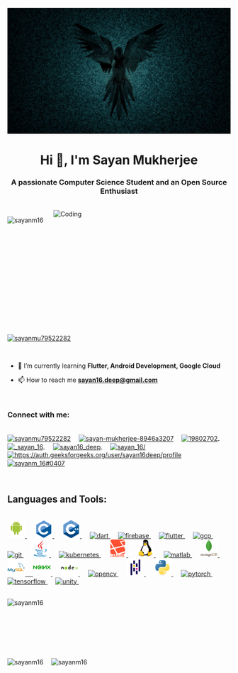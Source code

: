 ![MasterHead](https://raw.githubusercontent.com/sayanm16/sayanm16/main/wp2998663-parrot-os-wallpapers.jpg)

<h1 align="center">Hi 👋, I'm Sayan Mukherjee</h1>
<h3 align="center">A passionate Computer Science Student and an Open Source Enthusiast</h3>
<br>
<img align="right" alt="Coding" width="400" height = "280" src="https://user-images.githubusercontent.com/98234012/185691039-9d267d49-42c9-46e2-b97b-70bc72af6732.jpg">

<p align="left"> <img src="https://komarev.com/ghpvc/?username=sayanm16&label=Profile%20views&color=0e75b6&style=flat" alt="sayanm16" /> </p>

<p align="left"> <a href="https://twitter.com/sayanmu79522282" target="blank"><img src="https://img.shields.io/twitter/follow/sayanmu79522282?logo=twitter&style=for-the-badge" alt="sayanmu79522282" /></a> </p>

<br>

- 🌱 I’m currently learning **Flutter, Android Development, Google Cloud**

- 📫 How to reach me **sayan16.deep@gmail.com**

<br>
<h3 align="left">Connect with me:</h3>
<p align="left">

<br>
<a href="https://twitter.com/sayanmu79522282" target="blank">
<img align="center" src="https://raw.githubusercontent.com/rahuldkjain/github-profile-readme-generator/master/src/images/icons/Social/twitter.svg" alt="sayanmu79522282" height="30" width="40" /></a>&emsp;
<a href="https://linkedin.com/in/sayan-mukherjee-8946a3207" target="blank">
<img align="center" src="https://raw.githubusercontent.com/rahuldkjain/github-profile-readme-generator/master/src/images/icons/Social/linked-in-alt.svg" alt="sayan-mukherjee-8946a3207" height="30" width="40" /></a>&emsp;
<a href="https://stackoverflow.com/users/19802702" target="blank">
<img align="center" src="https://raw.githubusercontent.com/rahuldkjain/github-profile-readme-generator/master/src/images/icons/Social/stack-overflow.svg" alt="19802702" height="30" width="40" />
</a>&emsp;
<a href="https://instagram.com/_sayan_16" target="blank"><img align="center" src="https://raw.githubusercontent.com/rahuldkjain/github-profile-readme-generator/master/src/images/icons/Social/instagram.svg" alt="_sayan_16" height="30" width="40" />
</a>&emsp;
<a href="https://www.hackerrank.com/sayan16_deep" target="blank">
<img align="center" src="https://raw.githubusercontent.com/rahuldkjain/github-profile-readme-generator/master/src/images/icons/Social/hackerrank.svg" alt="sayan16_deep" height="30" width="40" />
</a>&emsp;
<a href="https://www.leetcode.com/sayan_16/" target="blank"><img align="center" src="https://raw.githubusercontent.com/rahuldkjain/github-profile-readme-generator/master/src/images/icons/Social/leet-code.svg" alt="sayan_16/" height="30" width="40" /></a>&emsp;
<a href="https://auth.geeksforgeeks.org/user/https://auth.geeksforgeeks.org/user/sayan16deep/profile" target="blank"><img align="center" src="https://raw.githubusercontent.com/rahuldkjain/github-profile-readme-generator/master/src/images/icons/Social/geeks-for-geeks.svg" alt="https://auth.geeksforgeeks.org/user/sayan16deep/profile" height="30" width="40" /></a>&emsp;
<a href="https://discord.gg/sayanm_16#0407" target="blank"><img align="center" src="https://raw.githubusercontent.com/rahuldkjain/github-profile-readme-generator/master/src/images/icons/Social/discord.svg" alt="sayanm_16#0407" height="30" width="40" /></a>
</p>

<br>

## Languages and Tools: 

<p align="left">

<br>
<a href="https://developer.android.com" target="_blank" rel="noreferrer"> <img src="https://raw.githubusercontent.com/devicons/devicon/master/icons/android/android-original-wordmark.svg" alt="android" width="40" height="40"/> </a>&emsp;
<a href="https://www.cprogramming.com/" target="_blank" rel="noreferrer"> <img src="https://raw.githubusercontent.com/devicons/devicon/master/icons/c/c-original.svg" alt="c" width="40" height="40"/> </a>&emsp;
<a href="https://www.w3schools.com/cpp/" target="_blank" rel="noreferrer"> <img src="https://raw.githubusercontent.com/devicons/devicon/master/icons/cplusplus/cplusplus-original.svg" alt="cplusplus" width="40" height="40"/> </a>&emsp;
<a href="https://dart.dev" target="_blank" rel="noreferrer"> <img src="https://www.vectorlogo.zone/logos/dartlang/dartlang-icon.svg" alt="dart" width="40" height="40"/> </a>&emsp;
<a href="https://firebase.google.com/" target="_blank" rel="noreferrer"> <img src="https://www.vectorlogo.zone/logos/firebase/firebase-icon.svg" alt="firebase" width="40" height="40"/> </a>&emsp;
<a href="https://flutter.dev" target="_blank" rel="noreferrer"> <img src="https://www.vectorlogo.zone/logos/flutterio/flutterio-icon.svg" alt="flutter" width="40" height="40"/> </a>&emsp;
<a href="https://cloud.google.com" target="_blank" rel="noreferrer"> <img src="https://www.vectorlogo.zone/logos/google_cloud/google_cloud-icon.svg" alt="gcp" width="40" height="40"/> </a>&emsp;
<a href="https://git-scm.com/" target="_blank" rel="noreferrer"> <img src="https://www.vectorlogo.zone/logos/git-scm/git-scm-icon.svg" alt="git" width="40" height="40"/> </a>&emsp;
<a href="https://www.java.com" target="_blank" rel="noreferrer"> <img src="https://raw.githubusercontent.com/devicons/devicon/master/icons/java/java-original.svg" alt="java" width="40" height="40"/> </a>&emsp;
<a href="https://kubernetes.io" target="_blank" rel="noreferrer"> <img src="https://www.vectorlogo.zone/logos/kubernetes/kubernetes-icon.svg" alt="kubernetes" width="40" height="40"/> </a>&emsp;
<a href="https://laravel.com/" target="_blank" rel="noreferrer"> <img src="https://raw.githubusercontent.com/devicons/devicon/master/icons/laravel/laravel-plain-wordmark.svg" alt="laravel" width="40" height="40"/> </a>&emsp;
<a href="https://www.linux.org/" target="_blank" rel="noreferrer"> <img src="https://raw.githubusercontent.com/devicons/devicon/master/icons/linux/linux-original.svg" alt="linux" width="40" height="40"/> </a>&emsp;
<a href="https://www.mathworks.com/" target="_blank" rel="noreferrer"> <img src="https://upload.wikimedia.org/wikipedia/commons/2/21/Matlab_Logo.png" alt="matlab" width="40" height="40"/> </a>&emsp;
<a href="https://www.mongodb.com/" target="_blank" rel="noreferrer"> <img src="https://raw.githubusercontent.com/devicons/devicon/master/icons/mongodb/mongodb-original-wordmark.svg" alt="mongodb" width="40" height="40"/> </a>&emsp;
<a href="https://www.mysql.com/" target="_blank" rel="noreferrer"> <img src="https://raw.githubusercontent.com/devicons/devicon/master/icons/mysql/mysql-original-wordmark.svg" alt="mysql" width="40" height="40"/>&emsp;
</a> <a href="https://www.nginx.com" target="_blank" rel="noreferrer"> <img src="https://raw.githubusercontent.com/devicons/devicon/master/icons/nginx/nginx-original.svg" alt="nginx" width="40" height="40"/> </a>&emsp;
<a href="https://nodejs.org" target="_blank" rel="noreferrer"> <img src="https://raw.githubusercontent.com/devicons/devicon/master/icons/nodejs/nodejs-original-wordmark.svg" alt="nodejs" width="40" height="40"/> </a>&emsp;
<a href="https://opencv.org/" target="_blank" rel="noreferrer"> <img src="https://www.vectorlogo.zone/logos/opencv/opencv-icon.svg" alt="opencv" width="40" height="40"/> </a>&emsp;
<a href="https://pandas.pydata.org/" target="_blank" rel="noreferrer"> <img src="https://raw.githubusercontent.com/devicons/devicon/2ae2a900d2f041da66e950e4d48052658d850630/icons/pandas/pandas-original.svg" alt="pandas" width="40" height="40"/> </a>&emsp;
<a href="https://www.python.org" target="_blank" rel="noreferrer"> <img src="https://raw.githubusercontent.com/devicons/devicon/master/icons/python/python-original.svg" alt="python" width="40" height="40"/> </a>&emsp;
<a href="https://pytorch.org/" target="_blank" rel="noreferrer">
<img src="https://www.vectorlogo.zone/logos/pytorch/pytorch-icon.svg" alt="pytorch" width="40" height="40"/>
</a>&emsp;
<a href="https://www.tensorflow.org" target="_blank" rel="noreferrer"> <img src="https://www.vectorlogo.zone/logos/tensorflow/tensorflow-icon.svg" alt="tensorflow" width="40" height="40"/> </a>&emsp;
<a href="https://unity.com/" target="_blank" rel="noreferrer"> <img src="https://www.vectorlogo.zone/logos/unity3d/unity3d-icon.svg" alt="unity" width="40" height="40"/> </a>&emsp;
<br>
<br>
</p>

<p><img align="left" src="https://github-readme-stats.vercel.app/api/top-langs?username=sayanm16&show_icons=true&locale=en&layout=compact" alt="sayanm16" /></p>

<br><br><br><br><br><br><br>

<p>
<img align="center" src="https://github-readme-streak-stats.herokuapp.com/?user=sayanm16&" alt="sayanm16" />&emsp;
<img align="center" src="https://github-readme-stats.vercel.app/api?username=sayanm16&show_icons=true&locale=en" alt="sayanm16" />
</p>


